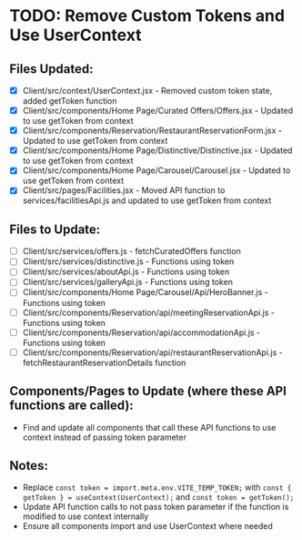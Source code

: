 # TODO: Remove Custom Tokens and Use UserContext

## Files Updated:
- [x] Client/src/context/UserContext.jsx - Removed custom token state, added getToken function
- [x] Client/src/components/Home Page/Curated Offers/Offers.jsx - Updated to use getToken from context
- [x] Client/src/components/Reservation/RestaurantReservationForm.jsx - Updated to use getToken from context
- [x] Client/src/components/Home Page/Distinctive/Distinctive.jsx - Updated to use getToken from context
- [x] Client/src/components/Home Page/Carousel/Carousel.jsx - Updated to use getToken from context
- [x] Client/src/pages/Facilities.jsx - Moved API function to services/facilitiesApi.js and updated to use getToken from context

## Files to Update:
- [ ] Client/src/services/offers.js - fetchCuratedOffers function
- [ ] Client/src/services/distinctive.js - Functions using token
- [ ] Client/src/services/aboutApi.js - Functions using token
- [ ] Client/src/services/galleryApi.js - Functions using token
- [ ] Client/src/components/Home Page/Carousel/Api/HeroBanner.js - Functions using token
- [ ] Client/src/components/Reservation/api/meetingReservationApi.js - Functions using token
- [ ] Client/src/components/Reservation/api/accommodationApi.js - Functions using token
- [ ] Client/src/components/Reservation/api/restaurantReservationApi.js - fetchRestaurantReservationDetails function

## Components/Pages to Update (where these API functions are called):
- Find and update all components that call these API functions to use context instead of passing token parameter

## Notes:
- Replace `const token = import.meta.env.VITE_TEMP_TOKEN;` with `const { getToken } = useContext(UserContext);` and `const token = getToken();`
- Update API function calls to not pass token parameter if the function is modified to use context internally
- Ensure all components import and use UserContext where needed
